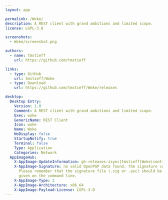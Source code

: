 ```yaml
---
layout: app

permalink: /Woke/
description: A REST client with grand ambitions and limited scope.
license: LGPL-3.0

screenshots:
  - Woke/screenshot.png

authors:
  - name: tmstieff
    url: https://github.com/tmstieff

links:
  - type: GitHub
    url: tmstieff/Woke
  - type: Download
    url: https://github.com/tmstieff/Woke/releases

desktop:
  Desktop Entry:
    Version: 1.0
    Comment: A REST client with grand ambitions and limited scope.
    Exec: woke
    GenericName: REST Client
    Icon: woke
    Name: Woke
    NoDisplay: false
    StartupNotify: true
    Terminal: false
    Type: Application
    Categories: Network
  AppImageHub:
    X-AppImage-UpdateInformation: gh-releases-zsync|tmstieff|Woke|continuous|Woke*-x86_64.AppImage.zsync
    X-AppImage-Signature: no valid OpenPGP data found. the signature could not be verified.
      Please remember that the signature file (.sig or .asc) should be the first file
      given on the command line.
    X-AppImage-Type: 2
    X-AppImage-Architecture: x86_64
    X-AppImage-Payload-License: LGPL-3.0
---
```

